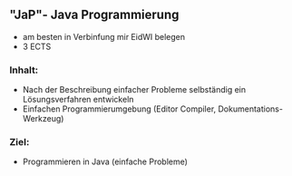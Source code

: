 ## "JaP"- Java Programmierung

- am besten in Verbinfung mir EidWI belegen
- 3 ECTS

### Inhalt:
- Nach der Beschreibung einfacher Probleme selbständig ein Lösungsverfahren entwickeln
- Einfachen Programmierumgebung (Editor Compiler, Dokumentations-Werkzeug)

### Ziel:
- Programmieren in Java (einfache Probleme)